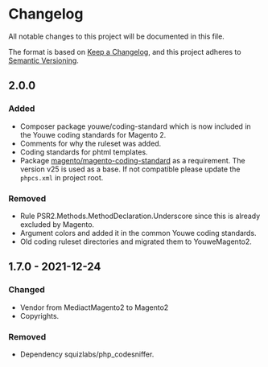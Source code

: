 # Changelog
All notable changes to this project will be documented in this file.

The format is based on [Keep a Changelog](https://keepachangelog.com/en/1.0.0/),
and this project adheres to [Semantic Versioning](https://semver.org/spec/v2.0.0.html).

## 2.0.0
### Added
- Composer package youwe/coding-standard which is now included in the Youwe coding standards for Magento 2.
- Comments for why the ruleset was added.
- Coding standards for phtml templates.
- Package [magento/magento-coding-standard](https://github.com/magento/magento-coding-standard) as a requirement. 
  The version v25 is used as a base. If not compatible please update the `phpcs.xml` in project root.

### Removed
- Rule PSR2.Methods.MethodDeclaration.Underscore since this is already excluded by Magento.
- Argument colors and added it in the common Youwe coding standards.
- Old coding ruleset directories and migrated them to YouweMagento2.

## 1.7.0 - 2021-12-24
### Changed
- Vendor from MediactMagento2 to Magento2
- Copyrights.

### Removed
- Dependency squizlabs/php_codesniffer.
